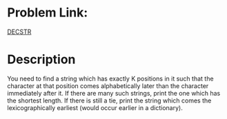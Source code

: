 # Problem Link:
[DECSTR](https://www.codechef.com/problems/DECSTR/)

# Description
You need to find a string which has exactly K positions in it such that the character at that position comes alphabetically later than the character immediately after it. If there are many such strings, print the one which has the shortest length. If there is still a tie, print the string which comes the lexicographically earliest (would occur earlier in a dictionary).